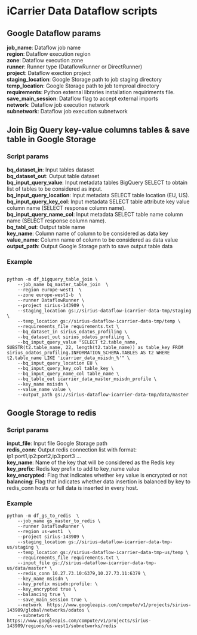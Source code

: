 # iCarrier Data Dataflow scripts

## Google Dataflow params

**job_name**: Dataflow job name \
**region**: Dataflow execution region \
**zone**: Dataflow execution zone \
**runner**: Runner type (DataflowRunner or DirectRunner) \
**project**: Dataflow exection project \
**staging_location**: Google Storage path to job staging directory \
**temp_location**: Google Storage path to job temproal directory \
**requirements**: Python external libraries installation requiriments file. \
**save_main_session**: Dataflow flag to accept external imports \
**network**: Dataflow job execution network \
**subnetwork**: Dataflow job execution subnetwork

## Join Big Query key-value columns tables & save table in Google Storage


### Script params

**bq_dataset_in**: Input tables dataset \
**bq_dataset_out**: Output table dataset \
**bq_input_query_value**: Input metadata tables BigQuery SELECT to obtain list of tables to be considered as input. \
**bq_input_query_location**: Input metadata SELECT table location (EU, US). \
**bq_input_query_key_col**: Input metadata SELECT table attribute key value column name (SELECT response column name). \
**bq_input_query_name_col**: Input metadata SELECT table name column name (SELECT response column name). \
**bq_tabl_out**: Output table name \
**key_name**: Column name of column to be considered as data key \
**value_name**: Column name of column to be considered as data value \
**output_path**: Output Google Storage path to save output table data

### Example

```

python -m df_bigquery_table_join \
	--job_name bq_master_table_join  \
	--region europe-west1  \
	--zone europe-west1-b  \
	--runner DataflowRunner \    
	--project sirius-143909 \
	--staging_location gs://sirius-dataflow-icarrier-data-tmp/staging \    
	--temp_location gs://sirius-dataflow-icarrier-data-tmp/temp \
	--requirements_file requirements.txt \
	--bq_dataset_in sirius_odatos_profiling \
	--bq_dataset_out sirius_odatos_profiling \
	--bq_input_query_value "SELECT t2.table_name, SUBSTR(t2.table_name, 22, length(t2.table_name)) as table_key FROM sirius_odatos_profiling.INFORMATION_SCHEMA.TABLES AS t2 WHERE t2.table_name LIKE 'icarrier_data_msisdn_%'" \
	--bq_input_query_location EU \
	--bq_input_query_key_col table_key \
	--bq_input_query_name_col table_name \
	--bq_table_out icarrier_data_master_msisdn_profile \
	--key_name msisdn \
	--value_name value \
	--output_path gs://sirius-dataflow-icarrier-data-tmp/data/master

```

## Google Storage to redis

### Script params

**input_file**: Input file Google Storage path \
**redis_conn**: Output redis connection list with format: ip1:port1,ip2:port2,ip3:port3 ... \
**key_name**: Name of the key that will be considered as the Redis key \
**key_prefix**: Redis key prefix to add to key_name value \
**key_encrypted**: Flag that indicates whether key value is encrypted or not \
**balancing**: Flag that indicates whether data insertion is balanced by key to redis_conn hosts or full data is inserted in every host.

### Example

```
python -m df_gs_to_redis  \
	--job_name gs_master_to_redis \
	--runner DataflowRunner \
	--region us-west1  \  
	--project sirius-143909 \  
	--staging_location gs://sirius-dataflow-icarrier-data-tmp-us/staging \    
	--temp_location gs://sirius-dataflow-icarrier-data-tmp-us/temp \
	--requirements_file requirements.txt \
	--input_file gs://sirius-dataflow-icarrier-data-tmp-us/data/master* \
	--redis_conn 10.27.73.10:6379,10.27.73.11:6379 \
	--key_name msisdn \
	--key_prefix msisdn:profile: \
	--key_encrypted true \
	--balancing true \
	--save_main_session true \
	--network  https://www.googleapis.com/compute/v1/projects/sirius-143909/global/networks/odatos \
	--subnetwork https://www.googleapis.com/compute/v1/projects/sirius-143909/regions/us-west1/subnetworks/redis

```
